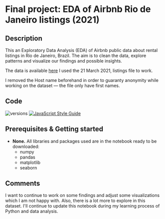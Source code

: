 # Final project: EDA of Airbnb Rio de Janeiro listings (2021)

## Description

This an Exploratory Data Analysis (EDA) of Airbnb public data about rental listings in Rio de Janeiro, Brazil. The aim is to clean the data, explore patterns and visualize our findings and possible insights. 

The data is available [here](http://insideairbnb.com/get-the-data.html)
I used the 21 March 2021, listings file to work. 

I removed the Host name beforehand in order to guaranty anonymity while working on the dataset — the file only have first names.
 
## Code

![versions](https://img.shields.io/pypi/pyversions/pybadges.svg)
[![JavaScript Style Guide](https://img.shields.io/badge/code_style-standard-brightgreen.svg)](https://standardjs.com)

## Prerequisites & Getting started

- **None.** All libraries and packages used are in the notebook ready to be downloaded:
	* numpy
	* pandas
	* matplotlib
	* seaborn

## Comments

I want to continue to work on some findings and adjust some visualizations which I am not happy with. Also, there is a lot more to explore in this dataset. I'll continue to update this notebook during my learning process of Python and data analysis. 

